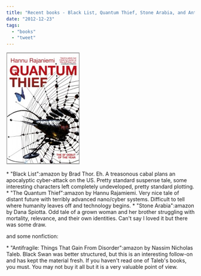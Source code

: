 ```yaml
---
title: "Recent books - Black List, Quantum Thief, Stone Arabia, and Antifragile"
date: "2012-12-23"
tags: 
  - "books"
  - "tweet"
---
```


[![The-Quantum-Thief1](images/The-Quantum-Thief1-196x300.jpg)](http://theludwigs.com/2012/12/recent-books-black-list-quantum-thief-stone-arabia-and-antifragile/the-quantum-thief1/)

\* "Black List":amazon by Brad Thor. Eh. A treasonous cabal plans an apocalyptic cyber-attack on the US. Pretty standard suspense tale, some interesting characters left completely undeveloped, pretty standard plotting. \* "The Quantum Thief":amazon by Hannu Rajamiemi. Very nice tale of distant future with terribly advanced nano/cyber systems. Difficult to tell where humanity leaves off and technology begins. \* "Stone Arabia":amazon by Dana Spiotta. Odd tale of a grown woman and her brother struggling with mortality, relevance, and their own identities. Can't say I loved it but there was some draw.

and some nonfiction:

\* "Antifragile: Things That Gain From Disorder":amazon by Nassim Nicholas Taleb. Black Swan was better structured, but this is an interesting follow-on and has kept the material fresh. If you haven't read one of Taleb's books, you must. You may not buy it all but it is a very valuable point of view.

